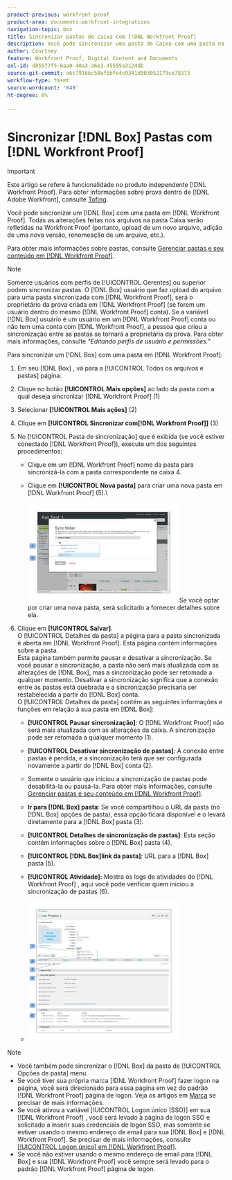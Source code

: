 ```yaml
---
product-previous: workfront-proof
product-area: documents;workfront-integrations
navigation-topic: box
title: Sincronizar pastas de caixa com [!DNL Workfront Proof]
description: Você pode sincronizar uma pasta de Caixa com uma pasta na Workfront Proof. Todas as alterações feitas nos arquivos na pasta Caixa serão refletidas na Workfront Proof (portanto, upload de um novo arquivo, adição de uma nova versão, renomeação de um arquivo, etc.).
author: Courtney
feature: Workfront Proof, Digital Content and Documents
exl-id: d85577f5-6aa0-40a3-a6e3-45555a3124db
source-git-commit: a6c79166c50af5bfe4c0341d003052179ce78373
workflow-type: tm+mt
source-wordcount: '649'
ht-degree: 0%

---
```


# Sincronizar [!DNL Box] Pastas com [!DNL Workfront Proof]

>[!IMPORTANT]
>
>Este artigo se refere à funcionalidade no produto independente [!DNL Workfront Proof]. Para obter informações sobre prova dentro de [!DNL Adobe Workfront], consulte [Tofing](../../../review-and-approve-work/proofing/proofing.md).

Você pode sincronizar um [!DNL Box] com uma pasta em [!DNL Workfront Proof]. Todas as alterações feitas nos arquivos na pasta Caixa serão refletidas na Workfront Proof (portanto, upload de um novo arquivo, adição de uma nova versão, renomeação de um arquivo, etc.).

Para obter mais informações sobre pastas, consulte [Gerenciar pastas e seu conteúdo em [!DNL Workfront Proof]](../../../workfront-proof/wp-work-proofsfiles/organize-your-work/manage-folders-and-contents.md).

>[!NOTE]
>
>Somente usuários com perfis de [!UICONTROL Gerentes] ou superior podem sincronizar pastas. O [!DNL Box] usuário que faz upload do arquivo para uma pasta sincronizada com [!DNL Workfront Proof], será o proprietário da prova criada em [!DNL Workfront Proof] (se forem um usuário dentro do mesmo [!DNL Workfront Proof] conta). Se a variável [!DNL Box] usuário é um usuário em um [!DNL Workfront Proof] conta ou não tem uma conta com [!DNL Workfront Proof], a pessoa que criou a sincronização entre as pastas se tornará a proprietária da prova. Para obter mais informações, consulte *&quot;Editando perfis de usuário e permissões.&quot;*

Para sincronizar um [!DNL Box] com uma pasta em [!DNL Workfront Proof]:

1. Em seu [!DNL Box] , vá para a [!UICONTROL Todos os arquivos e pastas] página.
1. Clique no botão **[!UICONTROL Mais opções]** ao lado da pasta com a qual deseja sincronizar [!DNL Workfront Proof] (1)
1. Selecionar **[!UICONTROL Mais ações]** (2)
1. Clique em **[!UICONTROL Sincronizar com[!DNL Workfront Proof]]** (3)
1. No [!UICONTROL Pasta de sincronização] que é exibida (se você estiver conectado [!DNL Workfront Proof]), execute um dos seguintes procedimentos:

   * Clique em um [!DNL Workfront Proof] nome da pasta para sincronizá-la com a pasta correspondente na caixa 4.
   * Clique em **[!UICONTROL Nova pasta]** para criar uma nova pasta em [!DNL Workfront Proof] (5).\

      ![folder_sync_2.jpg](assets/folder-sync-2-350x231.jpg)Se você optar por criar uma nova pasta, será solicitado a fornecer detalhes sobre ela.

1. Clique em **[!UICONTROL Salvar]**.\
   O [!UICONTROL Detalhes da pasta] a página para a pasta sincronizada é aberta em [!DNL Workfront Proof]. Esta página contém informações sobre a pasta.\
   Esta página também permite pausar e desativar a sincronização. Se você pausar a sincronização, a pasta não será mais atualizada com as alterações de [!DNL Box], mas a sincronização pode ser retomada a qualquer momento. Desativar a sincronização significa que a conexão entre as pastas está quebrada e a sincronização precisaria ser restabelecida a partir do [!DNL Box] conta.\
   O [!UICONTROL Detalhes da pasta] contém as seguintes informações e funções em relação à sua pasta em [!DNL Box]:

   * **[!UICONTROL Pausar sincronização]**: O [!DNL Workfront Proof] não será mais atualizada com as alterações da caixa. A sincronização pode ser retomada a qualquer momento (1).
   * **[!UICONTROL Desativar sincronização de pastas]**: A conexão entre pastas é perdida, e a sincronização terá que ser configurada novamente a partir do [!DNL Box] conta (2).

   * Somente o usuário que iniciou a sincronização de pastas pode desabilitá-la ou pausá-la. Para obter mais informações, consulte  [Gerenciar pastas e seu conteúdo em [!DNL Workfront Proof]](../../../workfront-proof/wp-work-proofsfiles/organize-your-work/manage-folders-and-contents.md).
   * **Ir para [!DNL Box] pasta**: Se você compartilhou o URL da pasta (no [!DNL Box] opções de pasta), essa opção ficará disponível e o levará diretamente para a [!DNL Box] pasta (3).
   * **[!UICONTROL Detalhes de sincronização de pastas]**: Esta seção contém informações sobre o [!DNL Box] pasta (4).
   * **[!UICONTROL [!DNL Box]link da pasta]**: URL para a [!DNL Box] pasta (5).
   * **[!UICONTROL Atividade]:** Mostra os logs de atividades do [!DNL Workfront Proof] , aqui você pode verificar quem iniciou a sincronização de pastas (6).
   * ![folder_details_1_.jpg](assets/folder-details--1--350x324.jpg)

>[!NOTE]
>
>* Você também pode sincronizar o [!DNL Box] da pasta de [!UICONTROL Opções de pasta] menu.
>* Se você tiver sua própria marca [!DNL Workfront Proof] fazer logon na página, você será direcionado para essa página em vez do padrão [!DNL Workfront Proof] página de logon. Veja os artigos em [Marca](https://support.workfront.com/hc/en-us/sections/115000921208-Branding) se precisar de mais informações.
>* Se você ativou a variável [!UICONTROL Logon único (SSO)] em sua [!DNL Workfront Proof] , você será levado à página de logon SSO e solicitado a inserir suas credenciais de logon SSO, mas somente se estiver usando o mesmo endereço de email para sua [!DNL Box] e [!DNL Workfront Proof]. Se precisar de mais informações, consulte [[!UICONTROL Logon único] em [!DNL Workfront Proof]](../../../workfront-proof/wp-acct-admin/managing-security/single-sign-on-overview.md).
>* Se você não estiver usando o mesmo endereço de email para [!DNL Box] e sua [!DNL Workfront Proof] você sempre será levado para o padrão [!DNL Workfront Proof] página de logon.
>



